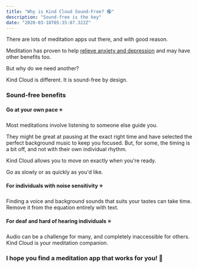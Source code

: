 ```yaml
---
title: "Why is Kind Cloud Sound-Free? 🔇"
description: "Sound-free is the key"
date: "2020-03-18T05:35:07.322Z"
---
```


There are lots of meditation apps out there, and with good reason.

Meditation has proven to help [relieve anxiety and depression](https://www.npr.org/sections/health-shots/2014/01/07/260470831/mindfulness-meditation-can-help-relieve-anxiety-and-depression) and may have other benefits too.

But why do we need another?

Kind Cloud is different. It is sound-free by design.

### Sound-free benefits

#### Go at your own pace ⭐️

Most meditations involve listening to someone else guide you.

They might be great at pausing at the exact right time and have selected the perfect background music to keep you focused. But, for some, the timing is a bit off, and not with their own individual rhythm.

Kind Cloud allows you to move on exactly when you're ready.

Go as slowly or as quickly as you'd like.

#### For individuals with noise sensitivity ⭐️

Finding a voice and background sounds that suits your tastes can take time. Remove it from the equation entirely with text.

#### For deaf and hard of hearing individuals ⭐️

Audio can be a challenge for many, and completely inaccessible for others. Kind Cloud is your meditation companion.

### I hope you find a meditation app that works for you! 🌈
